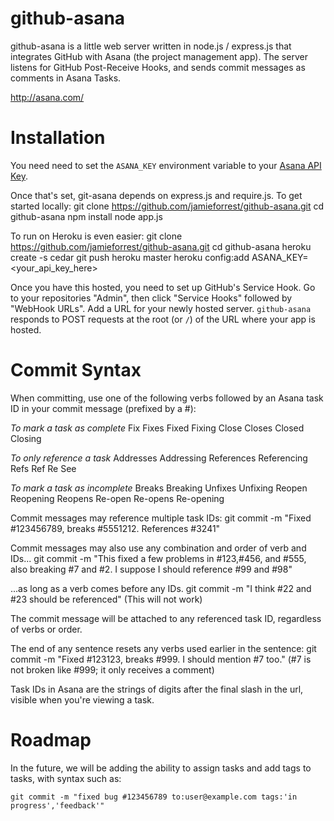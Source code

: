 github-asana
============

github-asana is a little web server written in node.js / express.js that integrates GitHub with Asana (the project management app).
The server listens for GitHub Post-Receive Hooks, and sends commit messages as comments in Asana Tasks.

http://asana.com/

Installation
============
You need need to set the `ASANA_KEY` environment variable to your [Asana API Key].

Once that's set, git-asana depends on express.js and require.js. To get started locally:
    git clone https://github.com/jamieforrest/github-asana.git
    cd github-asana
    npm install
    node app.js

To run on Heroku is even easier:
    git clone https://github.com/jamieforrest/github-asana.git
    cd github-asana
    heroku create -s cedar
    git push heroku master
    heroku config:add ASANA_KEY=<your_api_key_here>

Once you have this hosted, you need to set up GitHub's Service Hook.  Go to your repositories "Admin",
then click "Service Hooks" followed by "WebHook URLs".  Add a URL for your newly hosted server.
`github-asana` responds to POST requests at the root (or `/`) of the URL where your app is hosted.

[Asana API Key]: http://developer.asana.com/documentation/#api_keys

Commit Syntax
=============
When committing, use one of the following verbs followed by an Asana task ID in your commit message (prefixed by a #):

*To mark a task as complete*
    Fix
    Fixes
    Fixed
    Fixing
    Close
    Closes
    Closed
    Closing

*To only reference a task*
    Addresses
    Addressing
    References
    Referencing
    Refs
    Ref
    Re
    See

*To mark a task as incomplete*
    Breaks
    Breaking
    Unfixes
    Unfixing
    Reopen
    Reopening
    Reopens
    Re-open
    Re-opens
    Re-opening

Commit messages may reference multiple task IDs:
    git commit -m "Fixed #123456789, breaks #5551212. References #3241"
    
Commit messages may also use any combination and order of verb and IDs...
    git commit -m "This fixed a few problems in #123,#456, and #555, also breaking #7 and #2. I suppose I should reference #99 and #98"

...as long as a verb comes before any IDs.
    git commit -m "I think #22 and #23 should be referenced" (This will not work)

The commit message will be attached to any referenced task ID, regardless of verbs or order.

The end of any sentence resets any verbs used earlier in the sentence:
    git commit -m "Fixed #123123, breaks #999. I should mention #7 too." (#7 is not broken like #999; it only receives a comment)

Task IDs in Asana are the strings of digits after the final slash in the url, visible when you're viewing a task.

Roadmap
=======
In the future, we will be adding the ability to assign tasks and add tags to tasks, with syntax such as:

    git commit -m "fixed bug #123456789 to:user@example.com tags:'in progress','feedback'"
